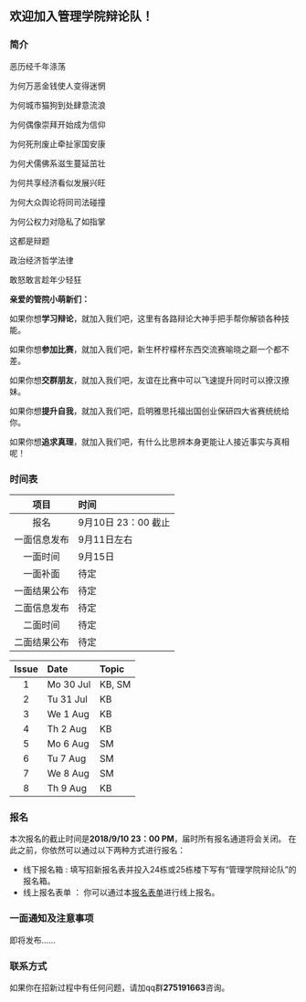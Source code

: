 ## 欢迎加入管理学院辩论队！


### 简介
恶历经千年涤荡

为何万恶金钱使人变得迷惘

为何城市猫狗到处肆意流浪

为何偶像崇拜开始成为信仰

为何死刑废止牵扯家国安康

为何犬儒佛系滋生蔓延茁壮

为何共享经济看似发展兴旺

为何大众舆论将同司法碰撞

为何公权力对隐私了如指掌

这都是辩题

政治经济哲学法律

敢怒敢言趁年少轻狂

**亲爱的管院小萌新们：**

  如果你想**学习辩论**，就加入我们吧，这里有各路辩论大神手把手帮你解锁各种技能。

  如果你想**参加比赛**，就加入我们吧，新生杯柠檬杯东西交流赛喻晓之巅一个都不差。

  如果你想**交群朋友**，就加入我们吧，友谊在比赛中可以飞速提升同时可以撩汉撩妹。

  如果你想**提升自我**，就加入我们吧，启明雅思托福出国创业保研四大省赛统统给你。

  如果你想**追求真理**，就加入我们吧，有什么比思辨本身更能让人接近事实与真相呢！


### 时间表
| 项目 | 时间 |
|:----:|:-----|
| 报名        | 9月10日 23：00 截止 |
| 一面信息发布 | 9月11日左右 |
| 一面时间     | 9月15日 |
| 一面补面     | 待定 |
| 一面结果公布 | 待定 |
| 二面信息发布 | 待定 |
| 二面时间     | 待定 |
| 二面结果公布 | 待定 |

| Issue | Date       | Topic |
|:---:|:----------|:------------|
| 1  | Mo 30 Jul | KB, SM     |
| 2  | Tu 31 Jul | KB         |
| 3  | We 1 Aug  | KB         |
| 4  | Th 2 Aug  | KB         |
| 5  | Mo 6 Aug  | SM         |
| 6  | Tu 7 Aug  | SM         |
| 7  | We 8 Aug  | SM         |
| 8  | Th 9 Aug  | KB         |


### 报名
 本次报名的截止时间是**2018/9/10 23：00 PM**，届时所有报名通道将会关闭。
 在此之前，你依然可以通过以下两种方式进行报名：
 - 线下报名箱 : 填写招新报名表并投入24栋或25栋楼下写有“管理学院辩论队”的报名箱。
 - 线上报名表单 ： 你可以通过本[报名表单](https://www.wjx.top/m/27387814.aspx)进行线上报名。

### 一面通知及注意事项
即将发布......

### 联系方式
如果你在招新过程中有任何问题，请加qq群**275191663**咨询。
